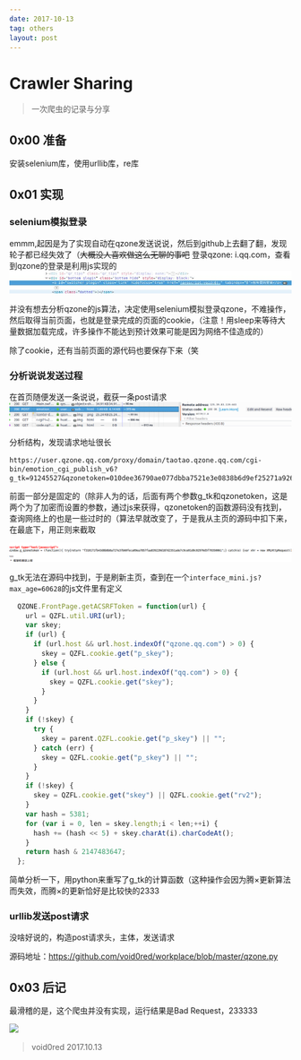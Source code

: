 ```yaml
---
date: 2017-10-13
tag: others
layout: post
---
```


# Crawler Sharing

> 一次爬虫的记录与分享

## 0x00 准备

安装selenium库，使用urllib库，re库

## 0x01 实现
### selenium模拟登录

emmm,起因是为了实现自动在qzone发送说说，然后到github上去翻了翻，发现轮子都已经失效了（~~大概没人喜欢做这么无聊的事吧~~
登录qzone: i.qq.com，查看到qzone的登录是利用js实现的
![](https://raw.githubusercontent.com/void0red/Pictures/master/blog/crawler0.jpg)

并没有想去分析qzone的js算法，决定使用selenium模拟登录qzone，不难操作，然后取得当前页面，也就是登录完成的页面的cookie，（注意！用sleep来等待大量数据加载完成，许多操作不能达到预计效果可能是因为网络不佳造成的）

除了cookie，还有当前页面的源代码也要保存下来（笑

### 分析说说发送过程

在首页随便发送一条说说，截获一条post请求
![](https://raw.githubusercontent.com/void0red/Pictures/master/blog/crawler1.png)

分析结构，发现请求地址很长

```
https://user.qzone.qq.com/proxy/domain/taotao.qzone.qq.com/cgi-bin/emotion_cgi_publish_v6?g_tk=91245527&qzonetoken=010dee36790ae077dbba7521e3e0838b6d9ef25271a9260c8040cd2c2e976f58f614e3ab913c683dfb5c90
```



前面一部分是固定的（除非人为的话，后面有两个参数g_tk和qzonetoken，这是两个为了加密而设置的参数，通过js来获得，qzonetoken的函数源码没有找到，查询网络上的也是一些过时的（算法早就改变了，于是我从主页的源码中扣下来，在最底下，用正则来截取

![](https://raw.githubusercontent.com/void0red/Pictures/master/blog/crawler2.png)

g_tk无法在源码中找到，于是刷新主页，查到在一个```interface_mini.js?max_age=60628```的js文件里有定义

```js
  QZONE.FrontPage.getACSRFToken = function(url) {
    url = QZFL.util.URI(url);
    var skey;
    if (url) {
      if (url.host && url.host.indexOf("qzone.qq.com") > 0) {
        skey = QZFL.cookie.get("p_skey");
      } else {
        if (url.host && url.host.indexOf("qq.com") > 0) {
          skey = QZFL.cookie.get("skey");
        }
      }
    }
    if (!skey) {
      try {
        skey = parent.QZFL.cookie.get("p_skey") || "";
      } catch (err) {
        skey = QZFL.cookie.get("p_skey") || "";
      }
    }
    if (!skey) {
      skey = QZFL.cookie.get("skey") || QZFL.cookie.get("rv2");
    }
    var hash = 5381;
    for (var i = 0, len = skey.length;i < len;++i) {
      hash += (hash << 5) + skey.charAt(i).charCodeAt();
    }
    return hash & 2147483647;
  };
```




简单分析一下，用python来重写了g_tk的计算函数（这种操作会因为腾×更新算法而失效，而腾×的更新恰好是比较快的2333

### urllib发送post请求

没啥好说的，构造post请求头，主体，发送请求

源码地址：https://github.com/void0red/workplace/blob/master/qzone.py

## 0x03 后记

最滑稽的是，这个爬虫并没有实现，运行结果是Bad Request，233333

![](https://ss0.bdstatic.com/94oJfD_bAAcT8t7mm9GUKT-xh_/timg?image&quality=100&size=b4000_4000&sec=1507889902&di=a4e5b2ce3772d4ddefa4f1cedb486425&src=http://photocdn.sohu.com/20150923/mp33084675_1443015802534_1_th.jpg)



> void0red 2017.10.13